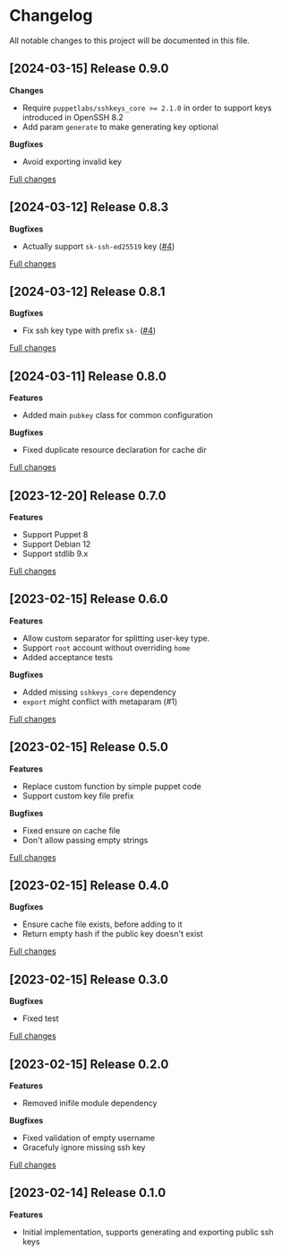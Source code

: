# Changelog

All notable changes to this project will be documented in this file.


## [2024-03-15] Release 0.9.0

**Changes**

 - Require `puppetlabs/sshkeys_core >= 2.1.0` in order to support keys introduced in OpenSSH 8.2
 - Add param `generate` to make generating key optional

**Bugfixes**

 - Avoid exporting invalid key

 [Full changes](https://github.com/deric/puppet-pubkey/compare/v0.8.3...v0.9.0)


## [2024-03-12] Release 0.8.3

**Bugfixes**

 - Actually support `sk-ssh-ed25519` key ([#4](https://github.com/deric/puppet-pubkey/issues/4))

 [Full changes](https://github.com/deric/puppet-pubkey/compare/v0.8.1...v0.8.3)


## [2024-03-12] Release 0.8.1

**Bugfixes**

 - Fix ssh key type with prefix `sk-` ([#4](https://github.com/deric/puppet-pubkey/issues/4))

 [Full changes](https://github.com/deric/puppet-pubkey/compare/v0.8.0...v0.8.1)


## [2024-03-11] Release 0.8.0

**Features**

 - Added main `pubkey` class for common configuration

**Bugfixes**

 - Fixed duplicate resource declaration for cache dir

 [Full changes](https://github.com/deric/puppet-pubkey/compare/v0.7.0...v0.8.0)


## [2023-12-20] Release 0.7.0

**Features**

 - Support Puppet 8
 - Support Debian 12
 - Support stdlib 9.x

 [Full changes](https://github.com/deric/puppet-pubkey/compare/v0.6.0...v0.7.0)


## [2023-02-15] Release 0.6.0

**Features**

 - Allow custom separator for splitting user-key type.
 - Support `root` account without overriding `home`
 - Added acceptance tests

**Bugfixes**

 - Added missing `sshkeys_core` dependency
 - `export` might conflict with metaparam (#1)

 [Full changes](https://github.com/deric/puppet-pubkey/compare/v0.5.0...v0.6.0)


## [2023-02-15] Release 0.5.0

**Features**

 - Replace custom function by simple puppet code
 - Support custom key file prefix

**Bugfixes**

 - Fixed ensure on cache file
 - Don't allow passing empty strings

 [Full changes](https://github.com/deric/puppet-pubkey/compare/v0.4.0...v0.5.0)


## [2023-02-15] Release 0.4.0

**Bugfixes**

 - Ensure cache file exists, before adding to it
 - Return empty hash if the public key doesn't exist

 [Full changes](https://github.com/deric/puppet-pubkey/compare/v0.3.0...v0.4.0)


## [2023-02-15] Release 0.3.0

**Bugfixes**

 - Fixed test

 [Full changes](https://github.com/deric/puppet-pubkey/compare/v0.2.0...v0.3.0)


## [2023-02-15] Release 0.2.0

**Features**

 - Removed inifile module dependency

**Bugfixes**

 - Fixed validation of empty username
 - Gracefuly ignore missing ssh key

 [Full changes](https://github.com/deric/puppet-pubkey/compare/v0.1.0...v0.2.0)

## [2023-02-14] Release 0.1.0

**Features**

 - Initial implementation, supports generating and exporting public ssh keys

